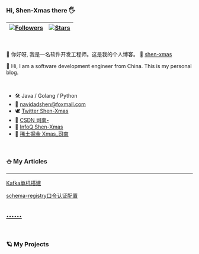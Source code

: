 ### Hi, Shen-Xmas there :raised_hand_with_fingers_splayed:

| [![Followers](https://img.shields.io/github/followers/Shen-Xmas)](#) | [![Stars](https://img.shields.io/github/stars/Shen-Xmas)](#)
--| --|

<br />

:feet: 你好呀, 我是一名软件开发工程师。这是我的个人博客。 :compass: [shen-xmas](https://shen-xmas.github.io/)

:feet: Hi, I am a software development engineer from China. This is my personal blog.

<br />

-   :hammer_and_wrench: Java / Golang / Python
-   :e-mail:  navidadshen@foxmail.com
-   :dove: [Twitter Shen-Xmas](https://twitter.com/ShenXmas)
-   :volcano:  [CSDN 司南-](https://blog.csdn.net/m0_74142679?type=blog)
-   :sunrise_over_mountains:  [InfoQ Shen-Xmas](https://www.infoq.cn/profile/B9984F3E35D0D3/publish)
-   :wrench:  [稀土掘金 Xmas_司南](https://juejin.cn/user/4482055765504792)

<br />


### :snowman: My Articles

---
[Kafka单机搭建](https://shen-xmas.github.io/2023/06/16/Kafka%E5%8D%95%E6%9C%BA%E6%90%AD%E5%BB%BA/)

[schema-registry口令认证配置](https://shen-xmas.github.io/2023/06/16/schema-registry%E5%8F%A3%E4%BB%A4%E8%AE%A4%E8%AF%81%E9%85%8D%E7%BD%AE/)

[......](https://shen-xmas.github.io/)  
---

<br />



### :ringed_planet: My Projects

<!--
**Shen-Xmas/Shen-Xmas** is a ✨ _special_ ✨ repository because its `README.md` (this file) appears on your GitHub profile.

Here are some ideas to get you started:

图标见 https://github.com/ikatyang/emoji-cheat-sheet/blob/master/README.md

卡片见 https://github.com/anuraghazra/github-readme-stats

- 🔭 I’m currently working on ...
- 🌱 I’m currently learning ...
- 👯 I’m looking to collaborate on ...
- 🤔 I’m looking for help with ...
- 💬 Ask me about ...
- 📫 How to reach me: ...
- 😄 Pronouns: ...
- ⚡ Fun fact: ...
-->
